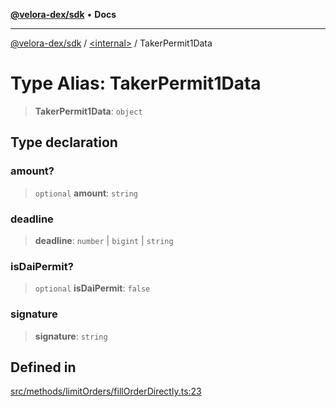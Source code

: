 [**@velora-dex/sdk**](../../README.md) • **Docs**

***

[@velora-dex/sdk](../../globals.md) / [\<internal\>](../README.md) / TakerPermit1Data

# Type Alias: TakerPermit1Data

> **TakerPermit1Data**: `object`

## Type declaration

### amount?

> `optional` **amount**: `string`

### deadline

> **deadline**: `number` \| `bigint` \| `string`

### isDaiPermit?

> `optional` **isDaiPermit**: `false`

### signature

> **signature**: `string`

## Defined in

[src/methods/limitOrders/fillOrderDirectly.ts:23](https://github.com/VeloraDEX/paraswap-sdk/blob/feat/velora/src/methods/limitOrders/fillOrderDirectly.ts#L23)
